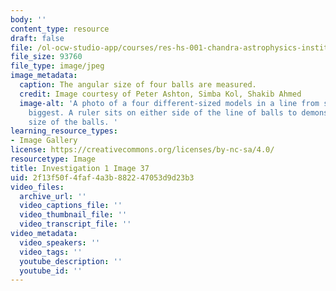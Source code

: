```yaml
---
body: ''
content_type: resource
draft: false
file: /ol-ocw-studio-app/courses/res-hs-001-chandra-astrophysics-institute/mithfh_chandra_inv1_sm_ang.jpg
file_size: 93760
file_type: image/jpeg
image_metadata:
  caption: The angular size of four balls are measured.
  credit: Image courtesy of Peter Ashton, Simba Kol, Shakib Ahmed
  image-alt: 'A photo of a four different-sized models in a line from smallest to
    biggest. A ruler sits on either side of the line of balls to demonstrate the angular
    size of the balls. '
learning_resource_types:
- Image Gallery
license: https://creativecommons.org/licenses/by-nc-sa/4.0/
resourcetype: Image
title: Investigation 1 Image 37
uid: 2f13f50f-4faf-4a3b-8822-47053d9d23b3
video_files:
  archive_url: ''
  video_captions_file: ''
  video_thumbnail_file: ''
  video_transcript_file: ''
video_metadata:
  video_speakers: ''
  video_tags: ''
  youtube_description: ''
  youtube_id: ''
---
```


